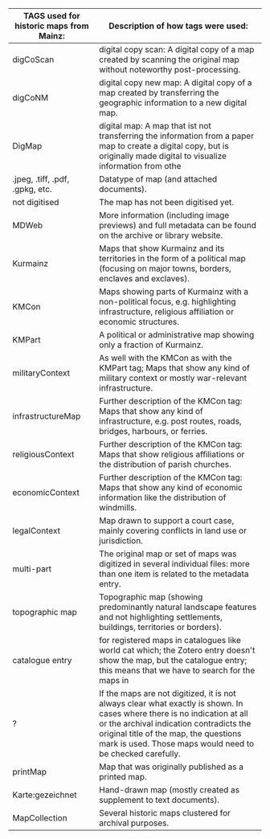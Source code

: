 | TAGS   used for historic maps from Mainz: | Description of how tags were used:                                                                                                                                                                                                                                         |
|-------------------------------------------|----------------------------------------------------------------------------------------------------------------------------------------------------------------------------------------------------------------------------------------------------------------------------|
| digCoScan                                 | digital copy scan: A digital copy of a map created by scanning the original map without noteworthy post-processing.                                                                                                                                                        |
| digCoNM                                   | digital copy new map: A digital copy of a map created by transferring the geographic information to a new digital map.                                                                                                                                                     |
| DigMap                                    | digital map: A map that ist not transferring the information from a paper map to create a digital copy, but is originally made digital to visualize information from othe                                                                                                  |
| .jpeg, .tiff, .pdf, .gpkg, etc.           | Datatype of map (and attached documents).                                                                                                                                                                                                                                  |
| not digitised                             | The map has not been digitised yet.                                                                                                                                                                                                                                        |
| MDWeb                                     | More information (including image previews) and full metadata can be found on the archive or library website.                                                                                                                                                              |
| Kurmainz                                  | Maps that show Kurmainz and its territories in the form of a political map (focusing on major towns, borders, enclaves and exclaves).                                                                                                                                      |
| KMCon                                     | Maps showing parts of Kurmainz with a non-political focus, e.g. highlighting infrastructure, religious affiliation or economic structures.                                                                                                                                 |
| KMPart                                    | A political or administrative map showing only a fraction of Kurmainz.                                                                                                                                                                                                     |
| militaryContext                           | As well with the KMCon as with the KMPart tag; Maps that show any kind of military context or mostly war-relevant infrastructure.                                                                                                                                          |
| infrastructureMap                         | Further description of the KMCon tag: Maps that show any kind of infrastructure, e.g. post routes, roads, bridges, harbours, or ferries.                                                                                                                                   |
| religiousContext                          | Further description of the KMCon tag: Maps that show religious affiliations or the distribution of parish churches.                                                                                                                                                        |
| economicContext                           | Further description of the KMCon tag: Maps that show any kind of economic information like the distribution of windmills.                                                                                                                                                  |
| legalContext                              | Map drawn to support a court case, mainly covering conflicts in land use or jurisdiction.                                                                                                                                                                                  |
| multi-part                                | The original map or set of maps was digitized in several individual files: more than one item is related to the metadata entry.                                                                                                                                            |
| topographic map                           | Topographic map (showing predominantly natural landscape features and not highlighting settlements, buildings, territories or borders).                                                                                                                                    |
| catalogue entry                           | for registered maps in catalogues like world cat which; the Zotero entry doesn't show the map, but the catalogue entry; this means that we have to search for the maps in                                                                                                  |
| ?                                         | If the maps are not digitized, it is not always clear what exactly is shown. In cases where there is no indication at all or the archival indication contradicts the original title of the map, the questions mark is used. Those maps would need to be checked carefully. |
| printMap                                  | Map that was originally published as a printed map.                                                                                                                                                                                                                        |
| Karte:gezeichnet                          | Hand-drawn map (mostly created as supplement to text documents).                                                                                                                                                                                                           |
| MapCollection                             | Several historic maps clustered for archival purposes.                                                                                                                                                                                                                     |
